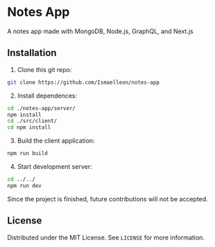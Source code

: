 # Notes App

A notes app made with MongoDB, Node.js, GraphQL, and Next.js


## Installation

1. Clone this git repo:
```sh
git clone https://github.com/Ismaelleon/notes-app
```

2. Install dependences:
```sh
cd ./notes-app/server/
npm install
cd ./src/client/
cd npm install
```

3. Build the client application:
```sh
npm run build
```

4. Start development server:
```sh
cd ../../
npm run dev
```

Since the project is finished, future contributions will not be accepted.

## License

Distributed under the MIT License. See `LICENSE` for more information.

